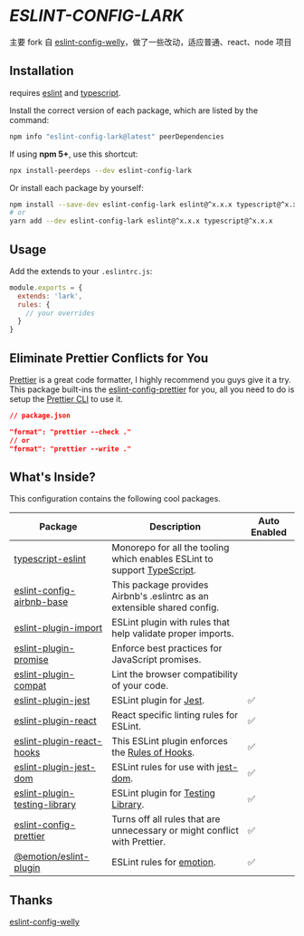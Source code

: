 # <em><b>ESLINT-CONFIG-LARK</b></em>

主要 fork 自 [eslint-config-welly](https://www.npmjs.com/package/eslint-config-welly)，做了一些改动，适应普通、react、node 项目

## Installation

requires [eslint](https://github.com/eslint/eslint) and [typescript](https://github.com/microsoft/TypeScript).

Install the correct version of each package, which are listed by the command:

```sh
npm info "eslint-config-lark@latest" peerDependencies
```

If using **npm 5+**, use this shortcut:

```sh
npx install-peerdeps --dev eslint-config-lark
```

Or install each package by yourself:

```sh
npm install --save-dev eslint-config-lark eslint@^x.x.x typescript@^x.x.x
# or
yarn add --dev eslint-config-lark eslint@^x.x.x typescript@^x.x.x
```

## Usage

Add the extends to your `.eslintrc.js`:

```js
module.exports = {
  extends: 'lark',
  rules: {
    // your overrides
  }
}
```

## Eliminate Prettier Conflicts for You

[Prettier](https://prettier.io) is a great code formatter, I highly recommend you guys give it a try. This package built-ins the [eslint-config-prettier](https://github.com/prettier/eslint-config-prettier) for you, all you need to do is setup the [Prettier CLI](https://prettier.io/docs/en/cli.html) to use it.

```json
// package.json

"format": "prettier --check ."
// or
"format": "prettier --write ."
```

## What's Inside?

This configuration contains the following cool packages.

| Package                                                                                                       | Description                                                                                                         | Auto Enabled |
| ------------------------------------------------------------------------------------------------------------- | ------------------------------------------------------------------------------------------------------------------- | ------------ |
| [typescript-eslint](https://github.com/typescript-eslint/typescript-eslint)                                   | Monorepo for all the tooling which enables ESLint to support [TypeScript](https://github.com/microsoft/TypeScript). |              |
| [eslint-config-airbnb-base](https://github.com/airbnb/javascript/tree/master/packages/eslint-config-airbnb)   | This package provides Airbnb's .eslintrc as an extensible shared config.                                            |              |
| [eslint-plugin-import](https://github.com/benmosher/eslint-plugin-import)                                     | ESLint plugin with rules that help validate proper imports.                                                         |              |
| [eslint-plugin-promise](https://github.com/xjamundx/eslint-plugin-promise)                                    | Enforce best practices for JavaScript promises.                                                                     |              |
| [eslint-plugin-compat](https://github.com/amilajack/eslint-plugin-compat)                                     | Lint the browser compatibility of your code.                                                                        |              |
| [eslint-plugin-jest](https://github.com/jest-community/eslint-plugin-jest)                                    | ESLint plugin for [Jest](https://jestjs.io).                                                                        | ✅           |
| [eslint-plugin-react](https://github.com/yannickcr/eslint-plugin-react)                                       | React specific linting rules for ESLint.                                                                            | ✅           |
| [eslint-plugin-react-hooks](https://github.com/facebook/react/tree/master/packages/eslint-plugin-react-hooks) | This ESLint plugin enforces the [Rules of Hooks](https://reactjs.org/docs/hooks-rules.html).                        | ✅           |
| [eslint-plugin-jest-dom](https://github.com/testing-library/eslint-plugin-jest-dom)                           | ESLint rules for use with [jest-dom](https://testing-library.com/docs/ecosystem-jest-dom).                          | ✅           |
| [eslint-plugin-testing-library](https://github.com/testing-library/eslint-plugin-testing-library)             | ESLint plugin for [Testing Library](https://testing-library.com/docs/react-testing-library/intro).                  | ✅           |
| [eslint-config-prettier](https://github.com/prettier/eslint-config-prettier)                                  | Turns off all rules that are unnecessary or might conflict with Prettier.                                           | ✅           |
| [@emotion/eslint-plugin](https://github.com/emotion-js/emotion/blob/master/packages/eslint-plugin/README.md)  | ESLint rules for [emotion](https://emotion.sh).                                                                     | ✅           |

## Thanks

[eslint-config-welly](https://www.npmjs.com/package/eslint-config-welly)
